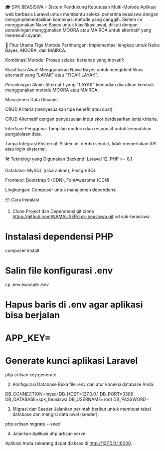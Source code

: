 🎓 SPK BEASISWA – Sistem Pendukung Keputusan Multi-Metode
Aplikasi web berbasis Laravel untuk membantu seleksi penerima beasiswa dengan mengimplementasikan kombinasi metode yang canggih. Sistem ini menggunakan Naive Bayes untuk klasifikasi awal, diikuti dengan perankingan menggunakan MOORA atau MAIRCA untuk alternatif yang memenuhi syarat.

🚀 Fitur Utama
Tiga Metode Perhitungan: Implementasi lengkap untuk Naive Bayes, MOORA, dan MAIRCA.

Kombinasi Metode: Proses seleksi bertahap yang inovatif:

Klasifikasi Awal: Menggunakan Naive Bayes untuk mengidentifikasi alternatif yang "LAYAK" atau "TIDAK LAYAK".

Perankingan Akhir: Alternatif yang "LAYAK" kemudian diurutkan kembali menggunakan metode MOORA atau MAIRCA.

Manajemen Data Dinamis:

CRUD Kriteria (menyesuaikan tipe benefit atau cost).

CRUD Alternatif dengan penyesuaian input skor berdasarkan jenis kriteria.

Interface Pengguna: Tampilan modern dan responsif untuk kemudahan pengelolaan data.

Tanpa Integrasi Eksternal: Sistem ini berdiri sendiri, tidak memerlukan API atau login eksternal.

🛠️ Teknologi yang Digunakan
Backend: Laravel 12, PHP >= 8.1

Database: MySQL (disarankan), PostgreSQL

Frontend: Bootstrap 5 (CDN), FontAwesome (CDN)

Lingkungan: Composer untuk manajemen dependensi.

📦 Cara Instalasi
1. Clone Project dan Dependensi
git clone https://github.com/NAMAUSER/spk-beasiswa.git
cd spk-beasiswa

# Instalasi dependensi PHP
composer install

# Salin file konfigurasi .env
cp .env.example .env

# Hapus baris di .env agar aplikasi bisa berjalan
# APP_KEY=

# Generate kunci aplikasi Laravel
php artisan key:generate

2. Konfigurasi Database
Buka file .env dan atur koneksi database Anda:

DB_CONNECTION=mysql
DB_HOST=127.0.0.1
DB_PORT=3306
DB_DATABASE=spk_beasiswa
DB_USERNAME=root
DB_PASSWORD=

3. Migrasi dan Seeder
Jalankan perintah berikut untuk membuat tabel database dan mengisi data awal (seeder):

php artisan migrate --seed

4. Jalankan Aplikasi
php artisan serve

Aplikasi Anda sekarang dapat diakses di http://127.0.0.1:8000.